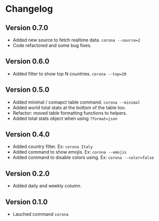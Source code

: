 # Changelog

## Version 0.7.0

* Added new source to fetch realtime data. ``corona --source=2``
* Code refactored and some bug fixes.

## Version 0.6.0

* Added filter to show top N countries. ``corona --top=20``

## Version 0.5.0

* Added minimal / comapct table command. ``corona --minimal``
* Added world total stats at the bottom of the table too.
* Refactor: moved table formatting functions to helpers.
* Added total stats object when using `?format=json`

## Version 0.4.0

* Added country filter. Ex:  ``corona Italy``
* Added command to show emojis. Ex: ``corona --emojis``
* Added command to disable colors using. Ex: ``corona --color=false``

## Version 0.2.0

* Added daily and weekly column.

## Version 0.1.0

* Lauched command `corona`